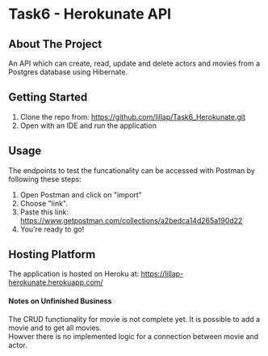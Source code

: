 # Task6 - Herokunate API

## About The Project
An API which can create, read, update and delete actors and movies from a Postgres database using Hibernate.

## Getting Started
1. Clone the repo from: https://github.com/lillap/Task6_Herokunate.git
2. Open with an IDE and run the application


## Usage 
The endpoints to test the funcationality can be accessed with Postman by following these steps: 
1. Open Postman and click on "import"
2. Choose "link".
3. Paste this link:  https://www.getpostman.com/collections/a2bedca14d265a190d22
4. You're ready to go! 


## Hosting Platform
The application is hosted on Heroku at: https://lillap-herokunate.herokuapp.com/

#### Notes on Unfinished Business
The CRUD functionality for movie is not complete yet. It is possible to add a movie and to get all movies.  
Howver there is no implemented logic for a connection between movie and actor. 


